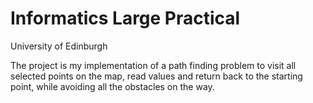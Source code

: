 # Informatics Large Practical

University of Edinburgh

The project is my implementation of a path finding problem to visit all selected points on the map, read values and return back to the starting point, while avoiding all the obstacles on the way.
